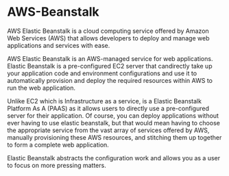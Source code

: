 # AWS-Beanstalk

AWS Elastic Beanstalk is a cloud computing service offered by Amazon Web Services (AWS) that allows developers to deploy and manage web applications and services with ease. 

AWS Elastic Beanstalk is an AWS-managed service for web applications. Elastic Beanstalk is a pre-configured EC2 server that candirectly take up your application code and environment configurations and use it to automatically provision and deploy the required resources within AWS to run the web application.

Unlike EC2 which is Infrastructure as a service, is a Elastic Beanstalk Platform As A  (PAAS) as it allows users to directly use a pre-configured server for their application. Of course, you can deploy applications without ever having to use elastic beanstalk, but that would  mean having to choose the appropriate service from the vast array of services offered by AWS, manually provisioning these AWS resources, and stitching them up together to form a complete web application.

Elastic Beanstalk abstracts the  configuration work and allows you as a user to focus on more pressing matters. 

